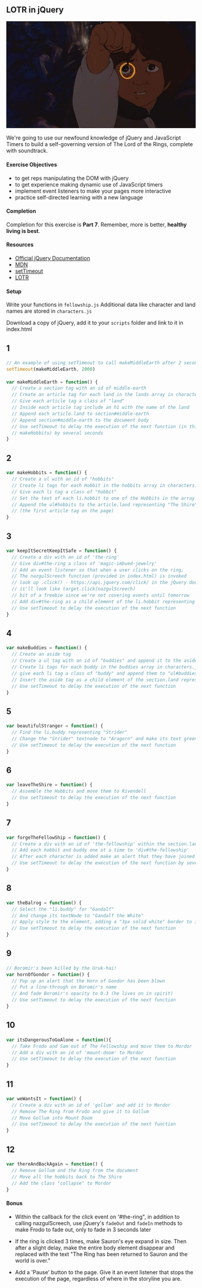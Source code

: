 ## LOTR in jQuery

![:image](images/frodo.jpg)

We're going to use our newfound knowledge of jQuery and JavaScript Timers to
build a self-governing version of The Lord of the Rings, complete with
soundtrack.

#### Exercise Objectives
- to get reps manipulating the DOM with jQuery
- to get experience making dynamic use of JavaScript timers
- implement event listeners to make your pages more interactive
- practice self-directed learning with a new language

#### Completion

Completion for this exercise is **Part 7**. Remember, more is better, **healthy living is best**.

#### Resources

- [Official jQuery Documentation](http://jquery.com)
- [MDN](https://developer.mozilla.org/en-US/docs/DOM/DOM_Reference)
- [setTimeout](https://developer.mozilla.org/en-US/docs/Web/API/WindowTimers.setTimeout)
- [LOTR](http://en.wikipedia.org/wiki/The_Lord_of_the_Rings)

#### Setup

Write your functions in `fellowship.js`
Additional data like character and land names are stored in `characters.js`

Download a copy of jQuery, add it to your `scripts` folder and link to it in index.html

## 1

```js
// An example of using setTimeout to call makeMiddleEarth after 2 seconds.
setTimeout(makeMiddleEarth, 2000)

var makeMiddleEarth = function() {
  // Create a section tag with an id of middle-earth
  // Create an article tag for each land in the lands array in characters.js
  // Give each article tag a class of "land"
  // Inside each article tag include an h1 with the name of the land
  // Append each article.land to section#middle-earth
  // Append section#middle-earth to the document body
  // Use setTimeout to delay the execution of the next function (in this case,
  // makeHobbits) by several seconds
}
```

## 2

```js
var makeHobbits = function() {
  // Create a ul with an id of "hobbits"
  // Create li tags for each Hobbit in the hobbits array in characters.js
  // Give each li tag a class of "hobbit"
  // Set the text of each li.hobbit to one of the Hobbits in the array
  // Append the ul#hobbits to the article.land representing "The Shire"
  // (the first article tag on the page)
}
```

## 3

```js
var keepItSecretKeepItSafe = function() {
  // Create a div with an id of 'the-ring'
  // Give div#the-ring a class of 'magic-imbued-jewelry'
  // Add an event listener so that when a user clicks on the ring,
  // The nazgulScreech function (provided in index.html) is invoked
  // look up .click() - https://api.jquery.com/click/ in the jQuery docs to see how this works
  // it'll look like target.click(nazgulScreech)
  // bit of a freebie since we're not covering events until tomorrow
  // Add div#the-ring as a child element of the li.hobbit representing "Frodo"
  // Use setTimeout to delay the execution of the next function
}
```

## 4

```js
var makeBuddies = function() {
  // Create an aside tag
  // Create a ul tag with an id of "buddies" and append it to the aside tag
  // Create li tags for each buddy in the buddies array in characters.js
  // give each li tag a class of "buddy" and append them to "ul#buddies"
  // Insert the aside tag as a child element of the section.land representing "Rivendell"
  // Use setTimeout to delay the execution of the next function
}
```

## 5

```js
var beautifulStranger = function() {
  // Find the li.buddy representing "Strider"
  // Change the "Strider" textnode to "Aragorn" and make its text green
  // Use setTimeout to delay the execution of the next function
}
```

## 6

```js
var leaveTheShire = function() {
  // Assemble the Hobbits and move them to Rivendell
  // Use setTimeout to delay the execution of the next function
}
```

## 7

```js
var forgeTheFellowShip = function() {
  // Create a div with an id of 'the-fellowship' within the section.land for "Rivendell"
  // Add each hobbit and buddy one at a time to 'div#the-fellowship'
  // After each character is added make an alert that they have joined your party
  // Use setTimeout to delay the execution of the next function by several seconds
}
```

## 8

```js
var theBalrog = function() {
  // Select the "li.buddy" for "Gandalf"
  // And change its textNode to "Gandalf the White"
  // Apply style to the element, adding a "3px solid white" border to it
  // Use setTimeout to delay the execution of the next function
}
```

## 9

```js
// Boromir's been killed by the Uruk-hai!
var hornOfGondor = function() {
  // Pop up an alert that the Horn of Gondor has been blown
  // Put a line-through on Boromir's name
  // And fade Boromir's opacity to 0.3 (he lives on in spirit)
  // Use setTimeout to delay the execution of the next function
}
```

## 10

```js
var itsDangerousToGoAlone = function(){
  // Take Frodo and Sam out of The Fellowship and move them to Mordor
  // Add a div with an id of 'mount-doom' to Mordor
  // Use setTimeout to delay the execution of the next function
}
```

## 11

```js
var weWantsIt = function() {
  // Create a div with an id of 'gollum' and add it to Mordor
  // Remove The Ring from Frodo and give it to Gollum
  // Move Gollum into Mount Doom
  // Use setTimeout to delay the execution of the next function
}
```

## 12

```js
var thereAndBackAgain = function() {
  // Remove Gollum and the Ring from the document
  // Move all the hobbits back to The Shire
  // Add the class "collapse" to Mordor
}
```

#### Bonus

- Within the callback for the click event on '#the-ring",
in addition to calling nazgulScreech,
use jQuery's `fadeOut` and `fadeIn` methods  to make Frodo to fade out,
only to fade in 3 seconds later

- If the ring is clicked 3 times, make Sauron's eye expand in size.
Then after a slight delay, make the entire body element disappear and replaced
with the text "The Ring has been returned to Sauron and the world is over."

- Add a 'Pause' button to the page. Give it an event listener that stops the
execution of the page, regardless of where in the storyline you are.
